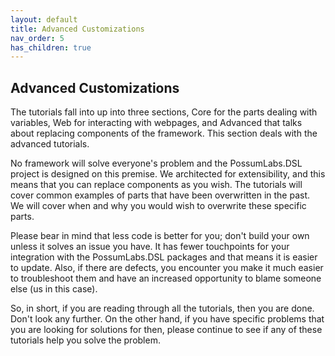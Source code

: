 ```yaml
---
layout: default
title: Advanced Customizations
nav_order: 5
has_children: true
---
```


## Advanced Customizations

The tutorials fall into up into three sections, Core for the parts dealing with variables, Web for interacting with webpages, and Advanced that talks about replacing components of the framework. This section deals with the advanced tutorials.

No framework will solve everyone's problem and the PossumLabs.DSL project is designed on this premise. We architected for extensibility, and this means that you can replace components as you wish. The tutorials will cover common examples of parts that have been overwritten in the past. We will cover when and why you would wish to overwrite these specific parts. 

Please bear in mind that less code is better for you; don't build your own unless it solves an issue you have. It has fewer touchpoints for your integration with the PossumLabs.DSL packages and that means it is easier to update. Also, if there are defects, you encounter you make it much easier to troubleshoot them and have an increased opportunity to blame someone else (us in this case).  

So, in short, if you are reading through all the tutorials, then you are done. Don't look any further. On the other hand, if you have specific problems that you are looking for solutions for then, please continue to see if any of these tutorials help you solve the problem.

<feedback>